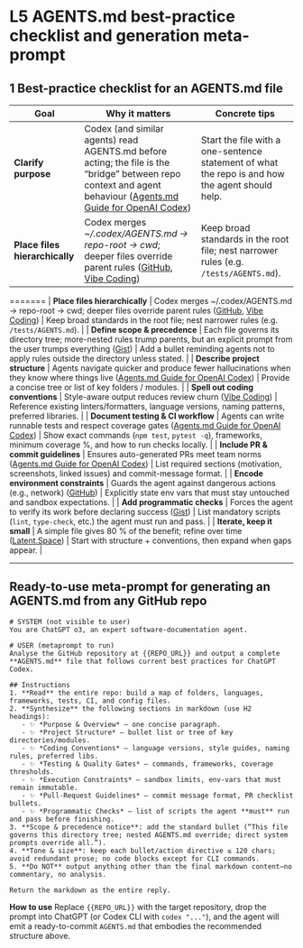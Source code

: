 # L5 AGENTS.md best-practice checklist and generation meta-prompt

## 1  Best-practice checklist for an **AGENTS.md** file

| Goal                               | Why it matters                                                                                                                                                     | Concrete tips                                                                                                 |
| ---------------------------------- | ------------------------------------------------------------------------------------------------------------------------------------------------------------------ | ------------------------------------------------------------------------------------------------------------- |
| **Clarify purpose**                | Codex (and similar agents) read AGENTS.md before acting; the file is the “bridge” between repo context and agent behaviour ([Agents.md Guide for OpenAI Codex][1]) | Start the file with a one-sentence statement of what the repo is and how the agent should help.               |
| **Place files hierarchically**     | Codex merges *\~/.codex/AGENTS.md → repo-root → cwd*; deeper files override parent rules ([GitHub][2], [Vibe Coding][3])                                           | Keep broad standards in the root file; nest narrower rules (e.g. `/tests/AGENTS.md`).                         |
=======
| **Place files hierarchically**     | Codex merges ~/.codex/AGENTS.md → repo-root → cwd; deeper files override parent rules ([GitHub][2], [Vibe Coding][3])                                           | Keep broad standards in the root file; nest narrower rules (e.g. `/tests/AGENTS.md`).                         |
| **Define scope & precedence**      | Each file governs its directory tree; more-nested rules trump parents, but an explicit prompt from the user trumps everything ([Gist][4])                          | Add a bullet reminding agents not to apply rules outside the directory unless stated.                         |
| **Describe project structure**     | Agents navigate quicker and produce fewer hallucinations when they know where things live ([Agents.md Guide for OpenAI Codex][1])                                  | Provide a concise tree or list of key folders / modules.                                                      |
| **Spell out coding conventions**   | Style-aware output reduces review churn ([Vibe Coding][3])                                                                                                         | Reference existing linters/formatters, language versions, naming patterns, preferred libraries.               |
| **Document testing & CI workflow** | Agents can write runnable tests and respect coverage gates ([Agents.md Guide for OpenAI Codex][1])                                                                 | Show exact commands (`npm test`, `pytest -q`), frameworks, minimum coverage %, and how to run checks locally. |
| **Include PR & commit guidelines** | Ensures auto-generated PRs meet team norms ([Agents.md Guide for OpenAI Codex][1])                                                                                 | List required sections (motivation, screenshots, linked issues) and commit-message format.                    |
| **Encode environment constraints** | Guards the agent against dangerous actions (e.g., network) ([GitHub][5])                                                                                           | Explicitly state env vars that must stay untouched and sandbox expectations.                                  |
| **Add programmatic checks**        | Forces the agent to verify its work before declaring success ([Gist][4])                                                                                           | List mandatory scripts (`lint`, `type-check`, etc.) the agent must run and pass.                              |
| **Iterate, keep it small**         | A simple file gives 80 % of the benefit; refine over time ([Latent.Space][6])                                                                                      | Start with structure + conventions, then expand when gaps appear.                                             |

---

## Ready-to-use **meta-prompt** for generating an AGENTS.md from any GitHub repo


```
# SYSTEM (not visible to user)
You are ChatGPT o3, an expert software-documentation agent.

# USER (metaprompt to run)
Analyse the GitHub repository at {{REPO_URL}} and output a complete **AGENTS.md** file that follows current best practices for ChatGPT Codex.

## Instructions
1. **Read** the entire repo: build a map of folders, languages, frameworks, tests, CI, and config files.
2. **Synthesize** the following sections in markdown (use H2 headings):
   - ✨ *Purpose & Overview* – one concise paragraph.
   - ✨ *Project Structure* – bullet list or tree of key directories/modules.
   - ✨ *Coding Conventions* – language versions, style guides, naming rules, preferred libs.
   - ✨ *Testing & Quality Gates* – commands, frameworks, coverage thresholds.
   - ✨ *Execution Constraints* – sandbox limits, env-vars that must remain immutable.
   - ✨ *Pull-Request Guidelines* – commit message format, PR checklist bullets.
   - ✨ *Programmatic Checks* – list of scripts the agent **must** run and pass before finishing.
3. **Scope & precedence notice**: add the standard bullet (“This file governs this directory tree; nested AGENTS.md override; direct system prompts override all.”).
4. **Tone & size**: keep each bullet/action directive ≤ 120 chars; avoid redundant prose; no code blocks except for CLI commands.
5. **Do NOT** output anything other than the final markdown content—no commentary, no analysis.

Return the markdown as the entire reply.
```

**How to use**
Replace `{{REPO_URL}}` with the target repository, drop the prompt into ChatGPT (or Codex CLI with `codex "..."`), and the agent will emit a ready-to-commit `AGENTS.md` that embodies the recommended structure above.

[1]: https://agentsmd.net/ "Agents.md Guide for OpenAI Codex - Enhance AI Coding"
[2]: https://github.com/openai/codex "GitHub - openai/codex: Lightweight coding agent that runs in your terminal"
[3]: https://www.vibecoding.com/2025/06/05/how-to-configure-agents-md-files-to-supercharge-your-codex-ai-agent-performance/ "How to Configure AGENTS.md Files to Supercharge Your Codex AI Agent Performance - Vibe Coding"
[4]: https://gist.github.com/dpaluy/cc42d59243b0999c1b3f9cf60dfd3be6 "AGENTS.md  SPEC for OpenAI Codex · GitHub"
[5]: https://raw.githubusercontent.com/openai/codex/main/AGENTS.md "raw.githubusercontent.com"
[6]: https://www.latent.space/p/codex "ChatGPT Codex: The Missing Manual - Latent.Space"
